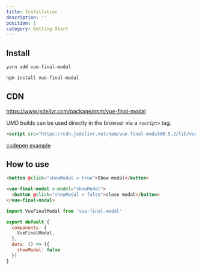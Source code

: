 ```yaml
---
title: Installation
description: ''
position: 1
category: Getting Start
---
```


## Install

<code-group>
  <code-block label="Yarn" active>

  ```bash
  yarn add vue-final-modal
  ```

  </code-block>
  <code-block label="NPM">

  ```bash
  npm install vue-final-modal
  ```

  </code-block>
</code-group>

## CDN

https://www.jsdelivr.com/package/npm/vue-final-modal

UMD builds can be used directly in the browser via a `<script>` tag. 

```html
<script src="https://cdn.jsdelivr.net/npm/vue-final-modal@0.5.2/lib/vue-final-modal.umd.min.js"></script>
```

[codepen example](https://codepen.io/hunterliu1003/pen/PoZmbPm?editors=1010)

## How to use

```html
<button @click="showModal = true">Show modal</button>

<vue-final-modal v-model="showModal">
  <button @click="showModal = false">close modal</button>
</vue-final-modal>
```

```js
import VueFinalModal from 'vue-final-modal'

export default {
  components: {
    VueFinalModal,
  },
  data: () => ({
    showModal: false
  })
}
```



